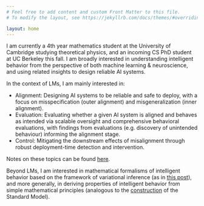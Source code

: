 ```yaml
---
# Feel free to add content and custom Front Matter to this file.
# To modify the layout, see https://jekyllrb.com/docs/themes/#overriding-theme-defaults

layout: home
---
```


I am currently a 4th year mathematics student at the University of Cambridge studying theoretical physics, and an incoming CS PhD student at UC Berkeley this fall. I am broadly interested in understanding intelligent behavior from the perspective of both machine learning & neuroscience, and using related insights to design reliable AI systems.

In the context of LMs, I am mainly interested in:
* Alignment: Designing AI systems to be reliable and safe to deploy, with a focus on misspecification (outer alignment) and misgeneralization (inner alignment).
* Evaluation: Evaluating whether a given AI system is aligned and behaves as intended via scalable oversight and comprehensive behavioral evaluations, with findings from evaluations (e.g. discovery of unintended behaviour) informing the alignment stage.
* Control: Mitigating the downstream effects of misalignment through robust deployment-time detection and intervention.

Notes on these topics can be found [here](https://r-gould.github.io/2025/03/22/alignment-and-control.html). 

Beyond LMs, I am interested in mathematical formalisms of intelligent behavior based on the framework of variational inference (as in [this post](https://r-gould.github.io/2024/09/23/variational-perception-action.html)), and more generally, in deriving properties of intelligent behavior from simple mathematical principles (analogous to the [construction](https://r-gould.github.io/2025/06/20/constructing-qfts.html) of the Standard Model).
